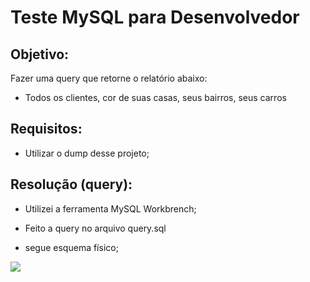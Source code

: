 # Teste MySQL para Desenvolvedor

## Objetivo:
Fazer uma query que retorne o relatório abaixo:
- Todos os clientes, cor de suas casas, seus bairros, seus carros

## Requisitos:
- Utilizar o dump desse projeto;



## Resolução (query):
- Utilizei a ferramenta MySQL Workbrench;
- Feito a query no arquivo query.sql

- segue esquema físico;

<img src="https://scontent.fcgh2-1.fna.fbcdn.net/v/t1.0-9/117968648_2820624984833113_5482151275219569619_o.jpg?_nc_cat=108&_nc_sid=730e14&_nc_eui2=AeHhX0PLj73BCAbYZ1Fw77bwN6l_qepfz_g3qX-p6l_P-Eegac6cnuMPtNrVSQR8AUR48IzLgjltBsfb6mK1-5r7&_nc_ohc=KjPnTSIzg-EAX8Dz7qs&_nc_ht=scontent.fcgh2-1.fna&oh=009d7250cb8e8ae012fe85c96f63fc02&oe=5F627306">
